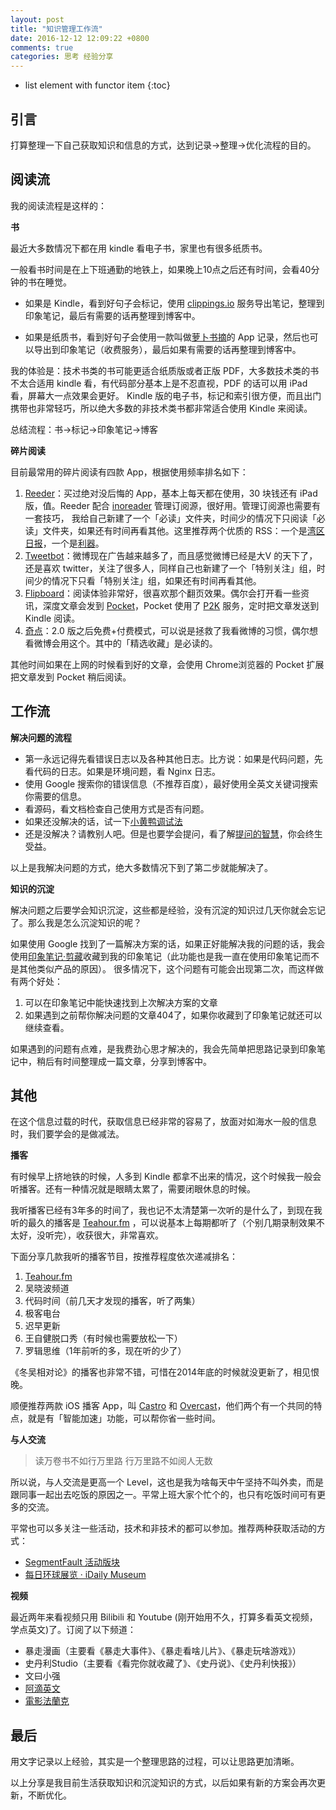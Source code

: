 ```yaml
---
layout: post
title: "知识管理工作流"
date: 2016-12-12 12:09:22 +0800
comments: true
categories: 思考 经验分享
---
```

* list element with functor item
{:toc}

## 引言

打算整理一下自己获取知识和信息的方式，达到记录->整理->优化流程的目的。

## 阅读流

我的阅读流程是这样的：

**书**

最近大多数情况下都在用 kindle 看电子书，家里也有很多纸质书。

一般看书时间是在上下班通勤的地铁上，如果晚上10点之后还有时间，会看40分钟的书在睡觉。

- 如果是 Kindle，看到好句子会标记，使用 [clippings.io](https://www.clippings.io) 服务导出笔记，整理到印象笔记，最后有需要的话再整理到博客中。

- 如果是纸质书，看到好句子会使用一款叫做[萝卜书摘](https://3li3.com/app/view?id=60745)的 App 记录，然后也可以导出到印象笔记（收费服务），最后如果有需要的话再整理到博客中。

我的体验是：技术书类的书可能更适合纸质版或者正版 PDF，大多数技术类的书不太合适用 kindle 看，有代码部分基本上是不忍直视，PDF 的话可以用 iPad 看，屏幕大一点效果会更好。
Kindle 版的电子书，标记和索引很方便，而且出门携带也非常轻巧，所以绝大多数的非技术类书都非常适合使用 Kindle 来阅读。

总结流程：书->标记->印象笔记->博客

<!--more-->

**碎片阅读**

目前最常用的碎片阅读有四款 App，根据使用频率排名如下：

1. [Reeder](https://3li3.com/app/view?id=8017)：买过绝对没后悔的 App，基本上每天都在使用，30 块钱还有 iPad 版，值。Reeder 配合 [inoreader](https://www.inoreader.com/) 管理订阅源，很好用。管理订阅源也需要有一套技巧，
我给自己新建了一个「必读」文件夹，时间少的情况下只阅读「必读」文件夹，如果还有时间再看其他。这里推荐两个优质的 RSS：一个是[湾区日报](http://wanqu.co/feed/)，一个是[利器](http://liqi.io/feed/)。
2. [Tweetbot](https://3li3.com/app/view?id=8016)：微博现在广告越来越多了，而且感觉微博已经是大V 的天下了，还是喜欢 twitter，关注了很多人，同样自己也新建了一个「特别关注」组，时间少的情况下只看「特别关注」组，如果还有时间再看其他。
3. [Flipboard](https://3li3.com/app/view?id=8054)：阅读体验非常好，很喜欢那个翻页效果。偶尔会打开看一些资讯，深度文章会发到 [Pocket](http://getpocket.com/)，Pocket 使用了 [P2K](https://p2k.co/) 服务，定时把文章发送到 Kindle 阅读。
4. [奇点](https://3li3.com/app/view?id=27603)：2.0 版之后免费+付费模式，可以说是拯救了我看微博的习惯，偶尔想看微博会用这个。其中的「精选收藏」是必读的。

其他时间如果在上网的时候看到好的文章，会使用 Chrome浏览器的 Pocket 扩展把文章发到 Pocket 稍后阅读。

## 工作流

**解决问题的流程**

- 第一永远记得先看错误日志以及各种其他日志。比方说：如果是代码问题，先看代码的日志。如果是环境问题，看 Nginx 日志。
- 使用 Google 搜索你的错误信息（不推荐百度），最好使用全英文关键词搜索你需要的信息。
- 看源码，看文档检查自己使用方式是否有问题。
- 如果还没解决的话，试一下[小黄鸭调试法](https://zh.wikipedia.org/wiki/%E5%B0%8F%E9%BB%84%E9%B8%AD%E8%B0%83%E8%AF%95%E6%B3%95)
- 还是没解决？请教别人吧。但是也要学会提问，看了解[提问的智慧](https://github.com/ruby-china/How-To-Ask-Questions-The-Smart-Way/blob/master/README-zh_CN.md)，你会终生受益。

以上是我解决问题的方式，绝大多数情况下到了第二步就能解决了。

**知识的沉淀**

解决问题之后要学会知识沉淀，这些都是经验，没有沉淀的知识过几天你就会忘记了。那么我是怎么沉淀知识的呢？

如果使用 Google 找到了一篇解决方案的话，如果正好能解决我的问题的话，我会使用[印象笔记·剪藏](https://chrome.google.com/webstore/detail/evernote-web-clipper/pioclpoplcdbaefihamjohnefbikjilc)收藏到我的印象笔记（此功能也是我一直在使用印象笔记而不是其他类似产品的原因）。
很多情况下，这个问题有可能会出现第二次，而这样做有两个好处：

1. 可以在印象笔记中能快速找到上次解决方案的文章
2. 如果遇到之前帮你解决问题的文章404了，如果你收藏到了印象笔记就还可以继续查看。

如果遇到的问题有点难，是我费劲心思才解决的，我会先简单把思路记录到印象笔记中，稍后有时间整理成一篇文章，分享到博客中。

## 其他

在这个信息过载的时代，获取信息已经非常的容易了，放面对如海水一般的信息时，我们要学会的是做减法。

**播客**

有时候早上挤地铁的时候，人多到 Kindle 都拿不出来的情况，这个时候我一般会听播客。还有一种情况就是眼睛太累了，需要闭眼休息的时候。

我听播客已经有3年多的时间了，我也记不太清楚第一次听的是什么了，到现在我听的最久的播客是 [Teahour.fm](http://teahour.fm/) ，可以说基本上每期都听了（个别几期录制效果不太好，没听完），收获很大，非常喜欢。

下面分享几款我听的播客节目，按推荐程度依次递减排名：

1. [Teahour.fm](http://teahour.fm/)
2. 吴晓波频道
3. 代码时间（前几天才发现的播客，听了两集）
4. 极客电台
5. 迟早更新
6. 王自健脱口秀（有时候也需要放松一下）
7. 罗辑思维（1年前听的多，现在听的少了）

《冬吴相对论》的播客也非常不错，可惜在2014年底的时候就没更新了，相见恨晚。

顺便推荐两款 iOS 播客 App，叫 [Castro](https://3li3.com/app/view?id=147241) 和 [Overcast](https://3li3.com/app/view?id=8052)，他们两个有一个共同的特点，就是有「智能加速」功能，可以帮你省一些时间。

**与人交流**

> 读万卷书不如行万里路 行万里路不如阅人无数

所以说，与人交流是更高一个 Level，这也是我为啥每天中午坚持不叫外卖，而是跟同事一起出去吃饭的原因之一。平常上班大家个忙个的，也只有吃饭时间可有更多的交流。

平常也可以多关注一些活动，技术和非技术的都可以参加。推荐两种获取活动的方式：

- [SegmentFault 活动版块](https://segmentfault.com/events)
- [每日环球展览 · iDaily Museum ](https://3li3.com/app/view?id=107852)

**视频**

最近两年来看视频只用 Bilibili 和 Youtube (刚开始用不久，打算多看英文视频，学点英文)了。订阅了以下频道：

- 暴走漫画（主要看《暴走大事件》、《暴走看啥儿片》、《暴走玩啥游戏》）
- 史丹利Studio（主要看《看完你就收藏了》、《史丹说》、《史丹利快报》）
- 文曰小强
- [阿滴英文](https://www.youtube.com/channel/UCeo3JwE3HezUWFdVcehQk9Q)
- [電影法蘭克](https://www.youtube.com/channel/UC4rA6Q2ezSiYKnM2zy_evsw)

## 最后

用文字记录以上经验，其实是一个整理思路的过程，可以让思路更加清晰。

以上分享是我目前生活获取知识和沉淀知识的方式，以后如果有新的方案会再次更新，不断优化。
